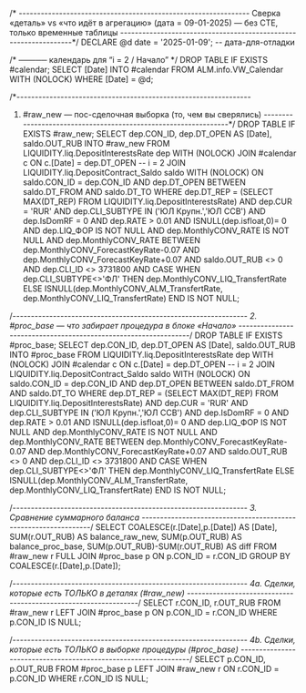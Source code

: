 /* ---------------------------------------------------------------
   Сверка «деталь» vs «что идёт в агрегацию»  (дата = 09-01-2025)
   — без CTE, только временные таблицы
-----------------------------------------------------------------*/
DECLARE @d date = '2025-01-09';   -- дата-для-отладки

/* ───── календарь для “i = 2 / Начало” */
DROP TABLE IF EXISTS #calendar;
SELECT [Date]
INTO   #calendar
FROM   ALM.info.VW_Calendar WITH (NOLOCK)
WHERE  [Date] = @d;

/*----------------------------------------------------------------
  1.  #raw_new  — пос-сделочная выборка (то, чем вы сверялись)
----------------------------------------------------------------*/
DROP TABLE IF EXISTS #raw_new;
SELECT  dep.CON_ID,
        dep.DT_OPEN            AS [Date],
        saldo.OUT_RUB
INTO    #raw_new
FROM    LIQUIDITY.liq.DepositInterestsRate dep  WITH (NOLOCK)
JOIN    #calendar                  c   ON c.[Date] = dep.DT_OPEN          -- i = 2
JOIN    LIQUIDITY.liq.DepositContract_Saldo saldo WITH (NOLOCK)
           ON  saldo.CON_ID = dep.CON_ID
           AND dep.DT_OPEN BETWEEN saldo.DT_FROM AND saldo.DT_TO
WHERE   dep.DT_REP = (SELECT MAX(DT_REP) FROM LIQUIDITY.liq.DepositInterestsRate)
  AND   dep.CUR              = 'RUR'
  AND   dep.CLI_SUBTYPE IN ('ЮЛ Крупн.','ЮЛ ССВ')
  AND   dep.IsDomRF          = 0
  AND   dep.RATE             > 0.01
  AND   ISNULL(dep.isfloat,0)= 0
  AND   dep.LIQ_ФОР IS NOT NULL
  AND   dep.MonthlyCONV_RATE IS NOT NULL
  AND   dep.MonthlyCONV_RATE BETWEEN dep.MonthlyCONV_ForecastKeyRate-0.07
                                AND dep.MonthlyCONV_ForecastKeyRate+0.07
  AND   saldo.OUT_RUB <> 0
  AND   dep.CLI_ID    <> 3731800
  AND   CASE WHEN dep.CLI_SUBTYPE<>'ФЛ'
             THEN dep.MonthlyCONV_LIQ_TransfertRate
             ELSE ISNULL(dep.MonthlyCONV_ALM_TransfertRate,
                         dep.MonthlyCONV_LIQ_TransfertRate)
      END IS NOT NULL;

/*----------------------------------------------------------------
  2.  #proc_base — что забирает процедура в блоке «Начало»
----------------------------------------------------------------*/
DROP TABLE IF EXISTS #proc_base;
SELECT  dep.CON_ID,
        dep.DT_OPEN            AS [Date],
        saldo.OUT_RUB
INTO    #proc_base
FROM    LIQUIDITY.liq.DepositInterestsRate dep  WITH (NOLOCK)
JOIN    #calendar                  c   ON c.[Date] = dep.DT_OPEN          -- i = 2
JOIN    LIQUIDITY.liq.DepositContract_Saldo saldo WITH (NOLOCK)
           ON  saldo.CON_ID = dep.CON_ID
           AND dep.DT_OPEN BETWEEN saldo.DT_FROM AND saldo.DT_TO
WHERE   dep.DT_REP = (SELECT MAX(DT_REP) FROM LIQUIDITY.liq.DepositInterestsRate)
  AND   dep.CUR              = 'RUR'
  AND   dep.CLI_SUBTYPE IN ('ЮЛ Крупн.','ЮЛ ССВ')
  AND   dep.IsDomRF          = 0
  AND   dep.RATE             > 0.01
  AND   ISNULL(dep.isfloat,0)= 0
  AND   dep.LIQ_ФОР IS NOT NULL
  AND   dep.MonthlyCONV_RATE IS NOT NULL
  AND   dep.MonthlyCONV_RATE BETWEEN dep.MonthlyCONV_ForecastKeyRate-0.07
                                AND dep.MonthlyCONV_ForecastKeyRate+0.07
  AND   saldo.OUT_RUB <> 0
  AND   dep.CLI_ID    <> 3731800
  AND   CASE WHEN dep.CLI_SUBTYPE<>'ФЛ'
             THEN dep.MonthlyCONV_LIQ_TransfertRate
             ELSE ISNULL(dep.MonthlyCONV_ALM_TransfertRate,
                         dep.MonthlyCONV_LIQ_TransfertRate)
      END IS NOT NULL;

/*----------------------------------------------------------------
  3.  Сравнение суммарного баланса
----------------------------------------------------------------*/
SELECT  COALESCE(r.[Date],p.[Date])          AS [Date],
        SUM(r.OUT_RUB)                       AS balance_raw_new,
        SUM(p.OUT_RUB)                       AS balance_proc_base,
        SUM(p.OUT_RUB)-SUM(r.OUT_RUB)        AS diff
FROM    #raw_new   r
FULL JOIN #proc_base p ON p.CON_ID = r.CON_ID
GROUP  BY COALESCE(r.[Date],p.[Date]);

/*----------------------------------------------------------------
  4a.  Сделки, которые есть ТОЛЬКО в деталях (#raw_new)
----------------------------------------------------------------*/
SELECT r.CON_ID,
       r.OUT_RUB
FROM   #raw_new r
LEFT   JOIN #proc_base p ON p.CON_ID = r.CON_ID
WHERE  p.CON_ID IS NULL;

/*----------------------------------------------------------------
  4b.  Сделки, которые есть ТОЛЬКО в выборке процедуры (#proc_base)
----------------------------------------------------------------*/
SELECT p.CON_ID,
       p.OUT_RUB
FROM   #proc_base p
LEFT   JOIN #raw_new r ON r.CON_ID = p.CON_ID
WHERE  r.CON_ID IS NULL;
